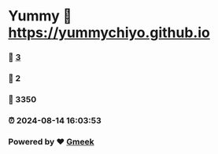 # Yummy :link: https://yummychiyo.github.io 
### :page_facing_up: [3](https://yummychiyo.github.io/tag.html) 
### :speech_balloon: 2 
### :hibiscus: 3350 
### :alarm_clock: 2024-08-14 16:03:53 
### Powered by :heart: [Gmeek](https://github.com/Meekdai/Gmeek)
